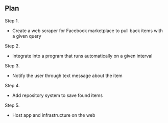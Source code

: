 ## Plan

Step 1.

- Create a web scraper for Facebook marketplace to pull back items with a given query

Step 2.

- Integrate into a program that runs automatically on a given interval

Step 3.

- Notify the user through text message about the item

Step 4.

- Add repository system to save found items

Step 5.

- Host app and infrastructure on the web
